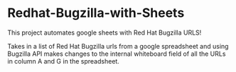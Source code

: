 # Redhat-Bugzilla-with-Sheets
This project automates google sheets with Red Hat Bugzilla URLS!

Takes in a list of Red Hat Bugzilla urls from a google spreadsheet and using Bugzilla API makes changes to the internal whiteboard field of all the URLs in column A and G in the spreadsheet.

